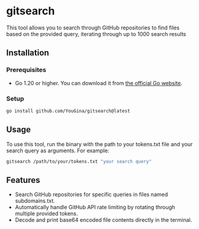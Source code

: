 # gitsearch
This tool allows you to search through GitHub repositories to find files based on the provided query, iterating through up to 1000 search results

## Installation

### Prerequisites

- Go 1.20 or higher. You can download it from [the official Go website](https://golang.org/dl/).

### Setup
```bash
go install github.com/YouGina/gitsearch@latest
```

## Usage

To use this tool, run the binary with the path to your tokens.txt file and your search query as arguments. For example:

```bash
gitsearch /path/to/your/tokens.txt "your search query"
```

## Features

* Search GitHub repositories for specific queries in files named subdomains.txt.
* Automatically handle GitHub API rate limiting by rotating through multiple provided tokens.
* Decode and print base64 encoded file contents directly in the terminal.
